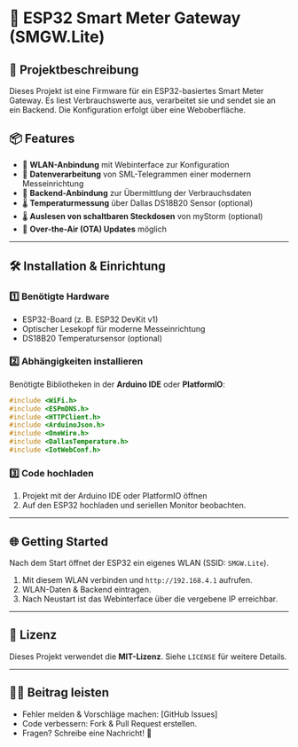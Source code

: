 # 📡 ESP32 Smart Meter Gateway (SMGW.Lite)

## 🚀 Projektbeschreibung
Dieses Projekt ist eine Firmware für ein ESP32-basiertes Smart Meter Gateway. Es liest Verbrauchswerte aus, verarbeitet sie und sendet sie an ein Backend. Die Konfiguration erfolgt über eine Weboberfläche.

## 📦 Features
- 📡 **WLAN-Anbindung** mit Webinterface zur Konfiguration
- 🔄 **Datenverarbeitung** von SML-Telegrammen einer modernern Messeinrichtung
- 🔗 **Backend-Anbindung** zur Übermittlung der Verbrauchsdaten
- 🌡️ **Temperaturmessung** über Dallas DS18B20 Sensor (optional)
- 🌡️ **Auslesen von schaltbaren Steckdosen** von myStorm (optional)
- 🔄 **Over-the-Air (OTA) Updates** möglich

---

## 🛠️ Installation & Einrichtung
### 1️⃣ Benötigte Hardware
- ESP32-Board (z. B. ESP32 DevKit v1)
- Optischer Lesekopf für moderne Messeinrichtung
- DS18B20 Temperatursensor (optional)


### 2️⃣ Abhängigkeiten installieren
Benötigte Bibliotheken in der **Arduino IDE** oder **PlatformIO**:
```cpp
#include <WiFi.h>
#include <ESPmDNS.h>
#include <HTTPClient.h>
#include <ArduinoJson.h>
#include <OneWire.h>
#include <DallasTemperature.h>
#include <IotWebConf.h>
```

### 3️⃣ Code hochladen
1. Projekt mit der Arduino IDE oder PlatformIO öffnen
2. Auf den ESP32 hochladen und seriellen Monitor beobachten.

---

## 🌐 Getting Started
Nach dem Start öffnet der ESP32 ein eigenes WLAN (SSID: `SMGW.Lite`).
1. Mit diesem WLAN verbinden und `http://192.168.4.1` aufrufen.
2. WLAN-Daten & Backend eintragen.
3. Nach Neustart ist das Webinterface über die vergebene IP erreichbar.


---

## 📜 Lizenz
Dieses Projekt verwendet die **MIT-Lizenz**. Siehe `LICENSE` für weitere Details.

---

## 👨‍💻 Beitrag leisten
- Fehler melden & Vorschläge machen: [GitHub Issues]
- Code verbessern: Fork & Pull Request erstellen.
- Fragen? Schreibe eine Nachricht! 🚀

